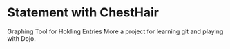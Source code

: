 <h1>Statement with ChestHair</h1>
Graphing Tool for Holding Entries
More a project for learning git and playing with Dojo.